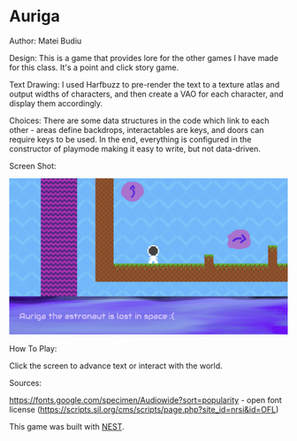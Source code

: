 # Auriga

Author: Matei Budiu

Design: This is a game that provides lore for the other games I have made for this class. It's a point and click story game.

Text Drawing: I used Harfbuzz to pre-render the text to a texture atlas and output widths of characters, and then create a VAO for each character, and display them accordingly.

Choices: There are some data structures in the code which link to each other - areas define backdrops, interactables are keys, and doors can require keys
to be used. In the end, everything is configured in the constructor of playmode making it easy to write, but not data-driven.

Screen Shot:

![Screen Shot](screenshot.png)

How To Play:

Click the screen to advance text or interact with the world.

Sources:

https://fonts.google.com/specimen/Audiowide?sort=popularity - open font license (https://scripts.sil.org/cms/scripts/page.php?site_id=nrsi&id=OFL)

This game was built with [NEST](NEST.md).

